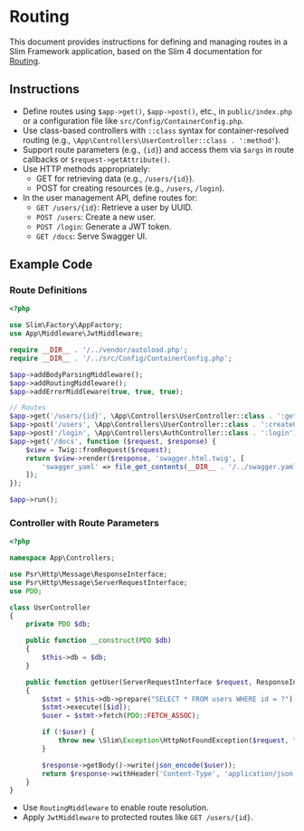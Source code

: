 # Routing

This document provides instructions for defining and managing routes in a Slim Framework application, based on the Slim 4 documentation for [Routing](#/docs/v4/objects/routing.html).

## Instructions

- Define routes using `$app->get()`, `$app->post()`, etc., in `public/index.php` or a configuration file like `src/Config/ContainerConfig.php`.
- Use class-based controllers with `::class` syntax for container-resolved routing (e.g., `\App\Controllers\UserController::class . ':method'`).
- Support route parameters (e.g., `{id}`) and access them via `$args` in route callbacks or `$request->getAttribute()`.
- Use HTTP methods appropriately:
  - GET for retrieving data (e.g., `/users/{id}`).
  - POST for creating resources (e.g., `/users`, `/login`).
- In the user management API, define routes for:
  - `GET /users/{id}`: Retrieve a user by UUID.
  - `POST /users`: Create a new user.
  - `POST /login`: Generate a JWT token.
  - `GET /docs`: Serve Swagger UI.

## Example Code

### Route Definitions
```php
<?php

use Slim\Factory\AppFactory;
use App\Middleware\JwtMiddleware;

require __DIR__ . '/../vendor/autoload.php';
require __DIR__ . '/../src/Config/ContainerConfig.php';

$app->addBodyParsingMiddleware();
$app->addRoutingMiddleware();
$app->addErrorMiddleware(true, true, true);

// Routes
$app->get('/users/{id}', \App\Controllers\UserController::class . ':getUser')->add(new JwtMiddleware());
$app->post('/users', \App\Controllers\UserController::class . ':createUser');
$app->post('/login', \App\Controllers\AuthController::class . ':login');
$app->get('/docs', function ($request, $response) {
    $view = Twig::fromRequest($request);
    return $view->render($response, 'swagger.html.twig', [
        'swagger_yaml' => file_get_contents(__DIR__ . '/../swagger.yaml'),
    ]);
});

$app->run();
```

### Controller with Route Parameters
```php
<?php

namespace App\Controllers;

use Psr\Http\Message\ResponseInterface;
use Psr\Http\Message\ServerRequestInterface;
use PDO;

class UserController
{
    private PDO $db;

    public function __construct(PDO $db)
    {
        $this->db = $db;
    }

    public function getUser(ServerRequestInterface $request, ResponseInterface $response, string $id): ResponseInterface
    {
        $stmt = $this->db->prepare("SELECT * FROM users WHERE id = ?");
        $stmt->execute([$id]);
        $user = $stmt->fetch(PDO::FETCH_ASSOC);

        if (!$user) {
            throw new \Slim\Exception\HttpNotFoundException($request, "User not found");
        }

        $response->getBody()->write(json_encode($user));
        return $response->withHeader('Content-Type', 'application/json');
    }
}
```

- Use `RoutingMiddleware` to enable route resolution.
- Apply `JwtMiddleware` to protected routes like `GET /users/{id}`.